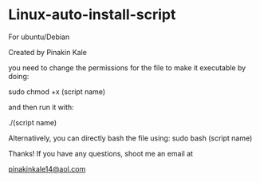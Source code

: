 # Linux-auto-install-script
For ubuntu/Debian

Created by Pinakin Kale 

you need to change the permissions for the file to make it executable by doing:

sudo chmod +x (script name)

and then run it with:

./(script name)

Alternatively, you can directly bash the file using:
sudo bash (script name)

Thanks!
If you have any questions, shoot me an email at

pinakinkale14@aol.com
